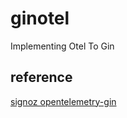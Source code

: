 # ginotel

Implementing Otel To Gin

## reference

[signoz opentelemetry-gin](https://signoz.io/blog/opentelemetry-gin/)
